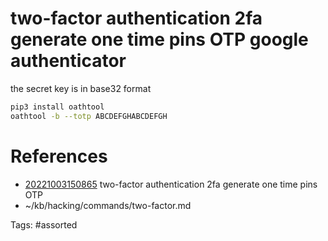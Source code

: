 # two-factor authentication 2fa generate one time pins OTP google authenticator
the secret key is in base32 format
```bash
pip3 install oathtool
oathtool -b --totp ABCDEFGHABCDEFGH
```

# References
- [20221003150865](/zet/20221003150865/) two-factor authentication 2fa generate one time pins OTP
- ~/kb/hacking/commands/two-factor.md

Tags:
    #assorted

